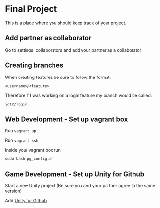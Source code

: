 # Final Project

This is a place where you should keep track of your project. 

## Add partner as collaborator

Go to settings, collaborators and add your partner as a collaborator

## Creating branches

When creating features be sure to follow the format:

`<username>/<feature>`

Therefore if I was working on a login feature my branch would be called: 

`jd12/login`

## Web Development - Set up vagrant box 

Run `vagrant up`

Run `vagrant ssh`

Inside your vagrant box run 

`sudo bash pg_config.sh`

## Game Development - Set up Unity for Github

Start a new Unity project (Be sure you and your partner agree to the same version)

Add [Unity for Github](https://unity.github.com/)

